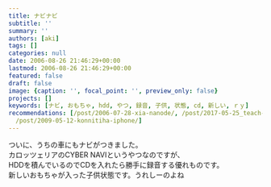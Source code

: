 ```yaml
---
title: ナビナビ
subtitle: ''
summary: ''
authors: [aki]
tags: []
categories: null
date: 2006-08-26 21:46:29+00:00
lastmod: 2006-08-26 21:46:29+00:00
featured: false
draft: false
image: {caption: '', focal_point: '', preview_only: false}
projects: []
keywords: [ナビ, おもちゃ, hdd, やつ, 録音, 子供, 状態, cd, 新しい, ｒｙ]
recommendations: [/post/2006-07-28-xia-nanode/, /post/2017-05-25_teach-what-i-dont-know/,
  /post/2009-05-12-konnitiha-iphone/]
---
```

ついに、うちの車にもナビがつきました。  
カロッツェリアのCYBER NAVIというやつなのですが、  
HDDを積んでいるのでCDを入れたら勝手に録音する優れものです。  
新しいおもちゃが入った子供状態です。うれしーのよね


